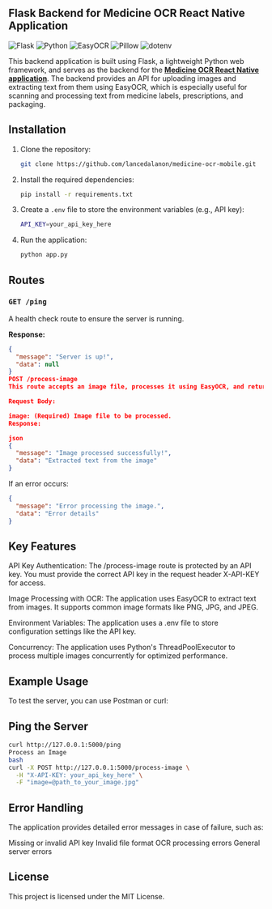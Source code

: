 ## Flask Backend for Medicine OCR React Native Application

![Flask](https://img.shields.io/badge/Flask-000000?style=for-the-badge&logo=flask&logoColor=white)
![Python](https://img.shields.io/badge/Python-3776AB?style=for-the-badge&logo=python&logoColor=white)
![EasyOCR](https://img.shields.io/badge/EasyOCR-005B00?style=for-the-badge&logo=easyocr&logoColor=white)
![Pillow](https://img.shields.io/badge/Pillow-FF5D5D?style=for-the-badge&logo=pillow&logoColor=white)
![dotenv](https://img.shields.io/badge/dotenv-6B2C00?style=for-the-badge&logo=dotenv&logoColor=white)

This backend application is built using Flask, a lightweight Python web framework, and serves as the backend for the **[Medicine OCR React Native application](https://github.com/lancedalanon/medicine-ocr-react-native)**. 
The backend provides an API for uploading images and extracting text from them using EasyOCR, which is especially useful for scanning and processing text from medicine labels, prescriptions, and packaging.

## Installation

1. Clone the repository:
    ```bash
    git clone https://github.com/lancedalanon/medicine-ocr-mobile.git
    ```

2. Install the required dependencies:
    ```bash
    pip install -r requirements.txt
    ```

3. Create a `.env` file to store the environment variables (e.g., API key):
    ```bash
    API_KEY=your_api_key_here
    ```

4. Run the application:
    ```bash
    python app.py
    ```

## Routes

### `GET /ping`

A health check route to ensure the server is running.

**Response:**
```json
{
  "message": "Server is up!",
  "data": null
}
POST /process-image
This route accepts an image file, processes it using EasyOCR, and returns the extracted text.

Request Body:

image: (Required) Image file to be processed.
Response:

json
{
  "message": "Image processed successfully!",
  "data": "Extracted text from the image"
}
```
If an error occurs:

```json
{
  "message": "Error processing the image.",
  "data": "Error details"
}
```

## Key Features
API Key Authentication: The /process-image route is protected by an API key. You must provide the correct API key in the request header X-API-KEY for access.

Image Processing with OCR: The application uses EasyOCR to extract text from images. It supports common image formats like PNG, JPG, and JPEG.

Environment Variables: The application uses a .env file to store configuration settings like the API key.

Concurrency: The application uses Python's ThreadPoolExecutor to process multiple images concurrently for optimized performance.

## Example Usage
To test the server, you can use Postman or curl:

## Ping the Server
```bash
curl http://127.0.0.1:5000/ping
Process an Image
bash
curl -X POST http://127.0.0.1:5000/process-image \
  -H "X-API-KEY: your_api_key_here" \
  -F "image=@path_to_your_image.jpg"
```

## Error Handling
The application provides detailed error messages in case of failure, such as:

Missing or invalid API key
Invalid file format
OCR processing errors
General server errors

## License
This project is licensed under the MIT License.

